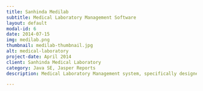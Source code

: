 ```yaml
---
title: Sanhinda Medilab
subtitle: Medical Laboratory Management Software
layout: default
modal-id: 6
date: 2014-07-15
img: medilab.png
thumbnail: medilab-thumbnail.jpg
alt: medical-laboratory
project-date: April 2014
client: Sanhinda Medical Laboratory
category: Java SE, Jasper Reports
description: Medical Laboratory Management system, specifically designed for recording patient's medical history and printing reports. It is also capable of calculating revenue reports and bill printing.

---
```

